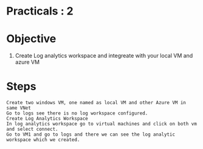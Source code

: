 # Practicals : 2

   # Objective

   1. Create Log analytics workspace and integreate with your local VM and azure VM


   # Steps
  ```      
  Create two windows VM, one named as local VM and other Azure VM in same VNet
  Go to logs see there is no log workspace configured.
  Create Log Analytics Workspace
  In log analytics workspace go to virtual machines and click on both vm and select connect.
  Go to VM1 and go to logs and there we can see the log analytic workspace which we created.
```
        
        
